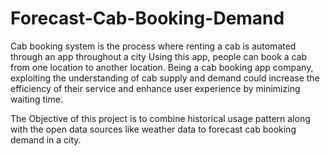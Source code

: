 # Forecast-Cab-Booking-Demand

Cab booking system is the process where renting a cab is automated through an app throughout a city Using this app, people can book a cab from one location to another location. Being a cab booking app company, exploiting the understanding of cab supply and demand could increase the efficiency of their service and enhance user experience by minimizing waiting time.

The Objective of this project is to combine historical usage pattern along with the open data sources like weather data to forecast cab booking demand in a city.
